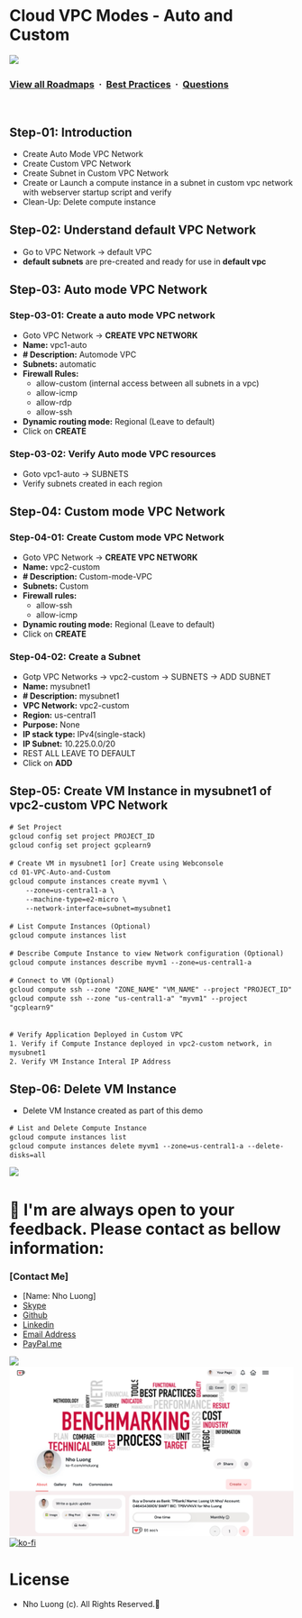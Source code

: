 # Cloud VPC Modes - Auto and Custom

![](https://i.imgur.com/waxVImv.png)
### [View all Roadmaps](https://github.com/nholuongut/all-roadmaps) &nbsp;&middot;&nbsp; [Best Practices](https://github.com/nholuongut/all-roadmaps/blob/main/public/best-practices/) &nbsp;&middot;&nbsp; [Questions](https://www.linkedin.com/in/nholuong/)
<br/>

## Step-01: Introduction
- Create Auto Mode VPC Network
- Create Custom VPC Network
- Create Subnet in Custom VPC Network
- Create or Launch a compute instance in a subnet in custom vpc network with webserver startup script and verify
- Clean-Up: Delete compute instance

## Step-02: Understand default VPC Network
- Go to VPC Network -> default VPC
- **default subnets** are pre-created and ready for use in **default vpc**

## Step-03: Auto mode VPC Network
### Step-03-01: Create a auto mode VPC network
- Goto VPC Network -> **CREATE VPC NETWORK**
- **Name:** vpc1-auto
- **# Description:** Automode VPC
- **Subnets:** automatic
- **Firewall Rules:**
  - allow-custom (internal access between all subnets in a vpc)
  - allow-icmp
  - allow-rdp
  - allow-ssh
- **Dynamic routing mode:** Regional (Leave to default)
- Click on **CREATE**
### Step-03-02: Verify Auto mode VPC resources
- Goto vpc1-auto -> SUBNETS
- Verify subnets created in each region

## Step-04: Custom mode VPC Network
### Step-04-01: Create Custom mode VPC Network
- Goto VPC Network -> **CREATE VPC NETWORK**
- **Name:** vpc2-custom
- **# Description:** Custom-mode-VPC
- **Subnets:** Custom
- **Firewall rules:**
  - allow-ssh
  - allow-icmp
- **Dynamic routing mode:** Regional (Leave to default)
- Click on **CREATE**


### Step-04-02: Create a Subnet
- Gotp VPC Networks -> vpc2-custom -> SUBNETS -> ADD SUBNET
- **Name:** mysubnet1
- **# Description:** mysubnet1
- **VPC Network:** vpc2-custom
- **Region:** us-central1
- **Purpose:** None
- **IP stack type:** IPv4(single-stack)
- **IP Subnet:** 10.225.0.0/20
- REST ALL LEAVE TO DEFAULT
- Click on **ADD**


## Step-05: Create VM Instance in mysubnet1 of vpc2-custom VPC Network
```t
# Set Project 
gcloud config set project PROJECT_ID
gcloud config set project gcplearn9

# Create VM in mysubnet1 [or] Create using Webconsole
cd 01-VPC-Auto-and-Custom
gcloud compute instances create myvm1 \
    --zone=us-central1-a \
    --machine-type=e2-micro \
    --network-interface=subnet=mysubnet1 

# List Compute Instances (Optional)
gcloud compute instances list   

# Describe Compute Instance to view Network configuration (Optional)
gcloud compute instances describe myvm1 --zone=us-central1-a

# Connect to VM (Optional)
gcloud compute ssh --zone "ZONE_NAME" "VM_NAME" --project "PROJECT_ID"
gcloud compute ssh --zone "us-central1-a" "myvm1" --project "gcplearn9"


# Verify Application Deployed in Custom VPC
1. Verify if Compute Instance deployed in vpc2-custom network, in mysubnet1
2. Verify VM Instance Interal IP Address
```


## Step-06: Delete VM Instance 
- Delete VM Instance created as part of this demo
```t
# List and Delete Compute Instance
gcloud compute instances list 
gcloud compute instances delete myvm1 --zone=us-central1-a --delete-disks=all
```

![](https://i.i/Users/nholu/Documents/Donate.png/Users/nholu/Documents/Donate.pngmgur.com/waxVImv.png)
# 🚀 I'm are always open to your feedback.  Please contact as bellow information:
### [Contact Me]
* [Name: Nho Luong]
* [Skype](luongutnho_skype)
* [Github](https://github.com/nholuongut/)
* [Linkedin](https://www.linkedin.com/in/nholuong/)
* [Email Address](luongutnho@hotmail.com)
* [PayPal.me](https://www.paypal.com/paypalme/nholuongut)

![](https://i.imgur.com/waxVImv.png)
![](Donate.png)
[![ko-fi](https://ko-fi.com/img/githubbutton_sm.svg)](https://ko-fi.com/nholuong)

# License
* Nho Luong (c). All Rights Reserved.🌟